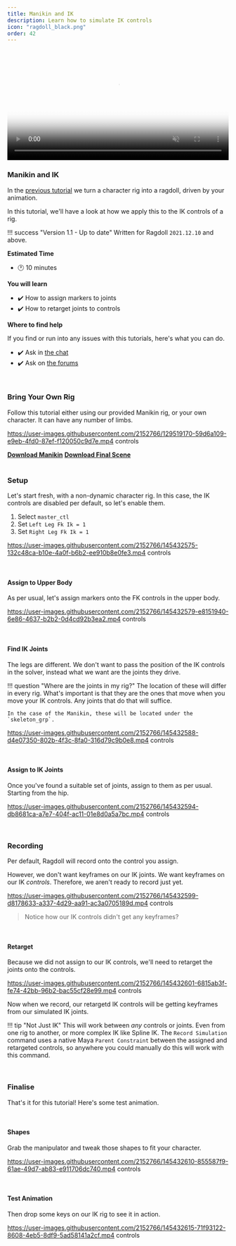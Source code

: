 ```yaml
---
title: Manikin and IK
description: Learn how to simulate IK controls
icon: "ragdoll_black.png"
order: 42
---
```


<video autoplay class="poster" muted="muted" loop="loop" width=100% poster="https://user-images.githubusercontent.com/2152766/130401314-a78576ca-cc51-4976-8b37-d5482d74fc38.jpg">
    <source src="https://user-images.githubusercontent.com/2152766/129716006-ca769612-8a14-4fff-9305-683fe00f26f4.mp4" type="video/mp4">
</video>

### Manikin and IK

In the [previous tutorial](/tutorials/manikin_ragdoll) we turn a character rig into a ragdoll, driven by your animation.

In this tutorial, we'll have a look at how we apply this to the IK controls of a rig.

!!! success "Version 1.1 - Up to date"
    Written for Ragdoll `2021.12.10` and above.

**Estimated Time**

- 🕐 10 minutes

**You will learn**

- ✔️ How to assign markers to joints
- ✔️ How to retarget joints to controls

**Where to find help**

If you find or run into any issues with this tutorials, here's what you can do.

- ✔️ Ask in [the chat](https://ragdolldynamics.com/chat)
- ✔️ Ask on [the forums](https://forums.ragdolldynamics.com/)

<br>

### Bring Your Own Rig

Follow this tutorial either using our provided Manikin rig, or your own character. It can have any number of limbs.

https://user-images.githubusercontent.com/2152766/129519170-59d6a109-e9eb-4fd0-87ef-f120050c9d7e.mp4 controls

<div class="hboxlayout justify-left">
<a href="https://files.ragdolldynamics.com/api/public/dl/Q96vbUR5/manikin.zip" class="button blue"><b>Download Manikin</b></a>
<a href="https://files.ragdolldynamics.com/api/public/dl/UJbKTN-T/manikin_ik_final.zip" class="button red"><b>Download Final Scene</b></a>
</div>

<br>

### Setup

Let's start fresh, with a non-dynamic character rig. In this case, the IK controls are disabled per default, so let's enable them.

1. Select `master_ctl`
2. Set `Left Leg Fk Ik = 1`
2. Set `Right Leg Fk Ik = 1`

https://user-images.githubusercontent.com/2152766/145432575-132c48ca-b10e-4a0f-b6b2-ee910b8e0fe3.mp4 controls

<br>

#### Assign to Upper Body

As per usual, let's assign markers onto the FK controls in the upper body.

https://user-images.githubusercontent.com/2152766/145432579-e8151940-6e86-4637-b2b2-0d4cd92b3ea2.mp4 controls

<br>

#### Find IK Joints

The legs are different. We don't want to pass the position of the IK controls in the solver, instead what we want are the joints they drive.

!!! question "Where are the joints in my rig?"
    The location of these will differ in every rig. What's important is that they are the ones that move when you move your IK controls. Any joints that do that will suffice.

    In the case of the Manikin, these will be located under the `skeleton_grp`.

https://user-images.githubusercontent.com/2152766/145432588-d4e07350-802b-4f3c-8fa0-316d79c9b0e8.mp4 controls

<br>

#### Assign to IK Joints

Once you've found a suitable set of joints, assign to them as per usual. Starting from the hip.

https://user-images.githubusercontent.com/2152766/145432594-db8681ca-a7e7-404f-ac11-01e8d0a5a7bc.mp4 controls

<br>

### Recording

Per default, Ragdoll will record onto the control you assign.

However, we don't want keyframes on our IK joints. We want keyframes on our IK *controls*. Therefore, we aren't ready to record just yet.

https://user-images.githubusercontent.com/2152766/145432599-d8178633-a337-4d29-aa91-ac3a0705189d.mp4 controls

> Notice how our IK controls didn't get any keyframes?

<br>

#### Retarget

Because we did not assign to our IK controls, we'll need to retarget the joints onto the controls.

https://user-images.githubusercontent.com/2152766/145432601-6815ab3f-fe74-42bb-96b2-bac55cf28e99.mp4 controls

Now when we record, our retargetd IK controls will be getting keyframes from our simulated IK joints.

!!! tip "Not Just IK"
    This will work between *any* controls or joints. Even from one rig to another, or more complex IK like Spline IK. The `Record Simulation` command uses a native Maya `Parent Constraint` between the assigned and retargeted controls, so anywhere you could manually do this will work with this command.

<br>

### Finalise

That's it for this tutorial! Here's some test animation.

<br>

#### Shapes

Grab the manipulator and tweak those shapes to fit your character.

https://user-images.githubusercontent.com/2152766/145432610-855587f9-61ae-49d7-ab83-e911706dc740.mp4 controls

<br>

#### Test Animation

Then drop some keys on our IK rig to see it in action.

https://user-images.githubusercontent.com/2152766/145432615-71f93122-8608-4eb5-8df9-5ad58141a2cf.mp4 controls
